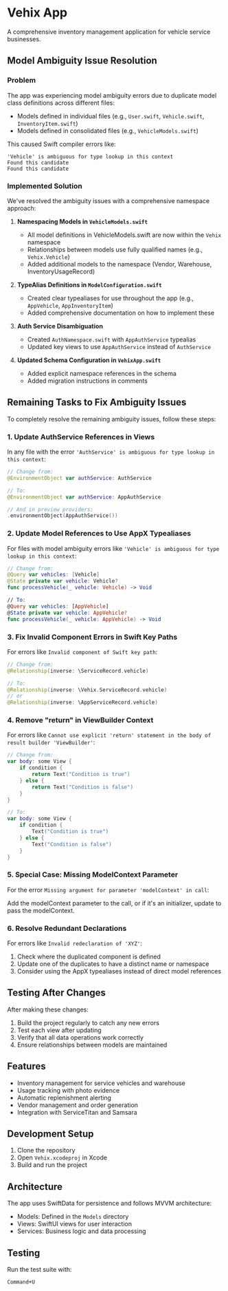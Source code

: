 # Vehix App

A comprehensive inventory management application for vehicle service businesses.

## Model Ambiguity Issue Resolution

### Problem

The app was experiencing model ambiguity errors due to duplicate model class definitions across different files:

- Models defined in individual files (e.g., `User.swift`, `Vehicle.swift`, `InventoryItem.swift`)
- Models defined in consolidated files (e.g., `VehicleModels.swift`)

This caused Swift compiler errors like:
```
'Vehicle' is ambiguous for type lookup in this context
Found this candidate
Found this candidate
```

### Implemented Solution

We've resolved the ambiguity issues with a comprehensive namespace approach:

1. **Namespacing Models in `VehicleModels.swift`**
   - All model definitions in VehicleModels.swift are now within the `Vehix` namespace
   - Relationships between models use fully qualified names (e.g., `Vehix.Vehicle`)
   - Added additional models to the namespace (Vendor, Warehouse, InventoryUsageRecord)

2. **TypeAlias Definitions in `ModelConfiguration.swift`**
   - Created clear typealiases for use throughout the app (e.g., `AppVehicle`, `AppInventoryItem`)
   - Added comprehensive documentation on how to implement these

3. **Auth Service Disambiguation**
   - Created `AuthNamespace.swift` with `AppAuthService` typealias
   - Updated key views to use `AppAuthService` instead of `AuthService`

4. **Updated Schema Configuration in `VehixApp.swift`**
   - Added explicit namespace references in the schema
   - Added migration instructions in comments

## Remaining Tasks to Fix Ambiguity Issues

To completely resolve the remaining ambiguity issues, follow these steps:

### 1. Update AuthService References in Views

In any file with the error `'AuthService' is ambiguous for type lookup in this context`:

```swift
// Change from:
@EnvironmentObject var authService: AuthService

// To:
@EnvironmentObject var authService: AppAuthService

// And in preview providers:
.environmentObject(AppAuthService())
```

### 2. Update Model References to Use AppX Typealiases

For files with model ambiguity errors like `'Vehicle' is ambiguous for type lookup in this context`:

```swift
// Change from:
@Query var vehicles: [Vehicle]
@State private var vehicle: Vehicle?
func processVehicle(_ vehicle: Vehicle) -> Void

// To:
@Query var vehicles: [AppVehicle]
@State private var vehicle: AppVehicle?
func processVehicle(_ vehicle: AppVehicle) -> Void
```

### 3. Fix Invalid Component Errors in Swift Key Paths

For errors like `Invalid component of Swift key path`:

```swift
// Change from:
@Relationship(inverse: \ServiceRecord.vehicle)

// To:
@Relationship(inverse: \Vehix.ServiceRecord.vehicle)
// or
@Relationship(inverse: \AppServiceRecord.vehicle)
```

### 4. Remove "return" in ViewBuilder Context

For errors like `Cannot use explicit 'return' statement in the body of result builder 'ViewBuilder'`:
```swift
// Change from:
var body: some View {
    if condition {
        return Text("Condition is true")
    } else {
        return Text("Condition is false")
    }
}

// To:
var body: some View {
    if condition {
        Text("Condition is true")
    } else {
        Text("Condition is false")
    }
}
```

### 5. Special Case: Missing ModelContext Parameter

For the error `Missing argument for parameter 'modelContext' in call`:

Add the modelContext parameter to the call, or if it's an initializer, update to pass the modelContext.

### 6. Resolve Redundant Declarations

For errors like `Invalid redeclaration of 'XYZ'`:

1. Check where the duplicated component is defined
2. Update one of the duplicates to have a distinct name or namespace
3. Consider using the AppX typealiases instead of direct model references

## Testing After Changes

After making these changes:

1. Build the project regularly to catch any new errors
2. Test each view after updating
3. Verify that all data operations work correctly
4. Ensure relationships between models are maintained

## Features

- Inventory management for service vehicles and warehouse
- Usage tracking with photo evidence
- Automatic replenishment alerting
- Vendor management and order generation
- Integration with ServiceTitan and Samsara

## Development Setup

1. Clone the repository
2. Open `Vehix.xcodeproj` in Xcode
3. Build and run the project

## Architecture

The app uses SwiftData for persistence and follows MVVM architecture:
- Models: Defined in the `Models` directory
- Views: SwiftUI views for user interaction
- Services: Business logic and data processing

## Testing

Run the test suite with:
```
Command+U
``` 